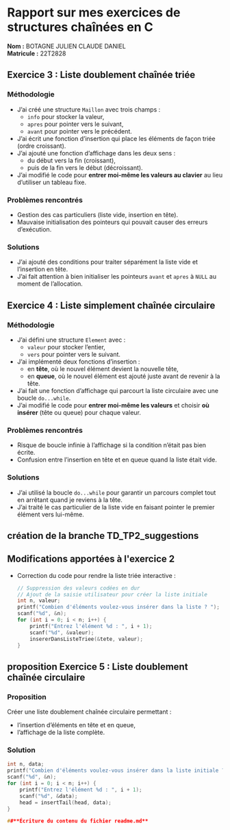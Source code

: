 # Rapport sur mes exercices de structures chaînées en C

**Nom :** BOTAGNE JULIEN CLAUDE DANIEL  
**Matricule :** 22T2828  


## Exercice 3 : Liste doublement chaînée triée

### Méthodologie
- J’ai créé une structure `Maillon` avec trois champs :  
  - `info` pour stocker la valeur,  
  - `apres` pour pointer vers le suivant,  
  - `avant` pour pointer vers le précédent.  
- J’ai écrit une fonction d’insertion qui place les éléments de façon triée (ordre croissant).  
- J’ai ajouté une fonction d’affichage dans les deux sens :  
  - du début vers la fin (croissant),  
  - puis de la fin vers le début (décroissant).  
- J’ai modifié le code pour **entrer moi-même les valeurs au clavier** au lieu d’utiliser un tableau fixe.  

### Problèmes rencontrés
- Gestion des cas particuliers (liste vide, insertion en tête).  
- Mauvaise initialisation des pointeurs qui pouvait causer des erreurs d’exécution.  

### Solutions
- J’ai ajouté des conditions pour traiter séparément la liste vide et l’insertion en tête.  
- J’ai fait attention à bien initialiser les pointeurs `avant` et `apres` à `NULL` au moment de l’allocation.  



## Exercice 4 : Liste simplement chaînée circulaire

### Méthodologie
- J’ai défini une structure `Element` avec :  
  - `valeur` pour stocker l’entier,  
  - `vers` pour pointer vers le suivant.  
- J’ai implémenté deux fonctions d’insertion :  
  - en **tête**, où le nouvel élément devient la nouvelle tête,  
  - en **queue**, où le nouvel élément est ajouté juste avant de revenir à la tête.  
- J’ai fait une fonction d’affichage qui parcourt la liste circulaire avec une boucle `do...while`.  
- J’ai modifié le code pour **entrer moi-même les valeurs** et choisir **où insérer** (tête ou queue) pour chaque valeur.  

### Problèmes rencontrés
- Risque de boucle infinie à l’affichage si la condition n’était pas bien écrite.  
- Confusion entre l’insertion en tête et en queue quand la liste était vide.  

### Solutions
- J’ai utilisé la boucle `do...while` pour garantir un parcours complet tout en arrêtant quand je reviens à la tête.  
- J’ai traité le cas particulier de la liste vide en faisant pointer le premier élément vers lui-même.

 ## **création de la branche TD_TP2_suggestions**

## Modifications apportées à l'exercice 2

- Correction du code pour rendre la liste triée interactive :  
  ```c
  // Suppression des valeurs codées en dur
  // Ajout de la saisie utilisateur pour créer la liste initiale
  int n, valeur;
  printf("Combien d'éléments voulez-vous insérer dans la liste ? ");
  scanf("%d", &n);
  for (int i = 0; i < n; i++) {
      printf("Entrez l'élément %d : ", i + 1);
      scanf("%d", &valeur);
      insererDansListeTriee(&tete, valeur);
  }

## proposition Exercice  5 : Liste doublement chaînée circulaire

### Proposition
Créer une liste doublement chaînée circulaire permettant :
- l’insertion d’éléments en tête et en queue,  
- l’affichage de la liste complète.

### Solution
```c
int n, data;
printf("Combien d'éléments voulez-vous insérer dans la liste initiale ? ");
scanf("%d", &n);
for (int i = 0; i < n; i++) {
    printf("Entrez l'élément %d : ", i + 1);
    scanf("%d", &data);
    head = insertTail(head, data);
}

##**Écriture du contenu du fichier readme.md**
